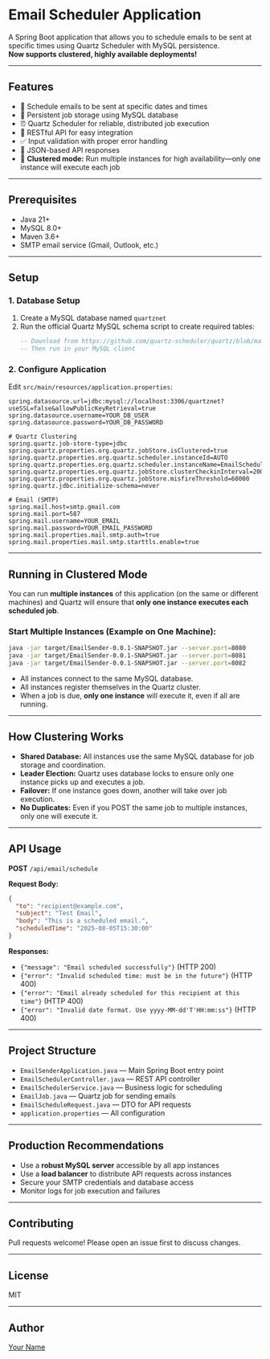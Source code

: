 # Email Scheduler Application

A Spring Boot application that allows you to schedule emails to be sent at specific times using Quartz Scheduler with MySQL persistence.  
**Now supports clustered, highly available deployments!**

---

## Features

- 📧 Schedule emails to be sent at specific dates and times
- 🔄 Persistent job storage using MySQL database
- ⏰ Quartz Scheduler for reliable, distributed job execution
- 🚀 RESTful API for easy integration
- ✅ Input validation with proper error handling
- 📱 JSON-based API responses
- 🏢 **Clustered mode:** Run multiple instances for high availability—only one instance will execute each job

---

## Prerequisites

- Java 21+
- MySQL 8.0+
- Maven 3.6+
- SMTP email service (Gmail, Outlook, etc.)

---

## Setup

### 1. Database Setup

1. Create a MySQL database named `quartznet`
2. Run the official Quartz MySQL schema script to create required tables:
   ```sql
   -- Download from https://github.com/quartz-scheduler/quartz/blob/main/quartz-core/src/main/resources/org/quartz/impl/jdbcjobstore/tables_mysql_innodb.sql
   -- Then run in your MySQL client
   ```

### 2. Configure Application

Edit `src/main/resources/application.properties`:

```properties
spring.datasource.url=jdbc:mysql://localhost:3306/quartznet?useSSL=false&allowPublicKeyRetrieval=true
spring.datasource.username=YOUR_DB_USER
spring.datasource.password=YOUR_DB_PASSWORD

# Quartz Clustering
spring.quartz.job-store-type=jdbc
spring.quartz.properties.org.quartz.jobStore.isClustered=true
spring.quartz.properties.org.quartz.scheduler.instanceId=AUTO
spring.quartz.properties.org.quartz.scheduler.instanceName=EmailSchedulerCluster
spring.quartz.properties.org.quartz.jobStore.clusterCheckinInterval=20000
spring.quartz.properties.org.quartz.jobStore.misfireThreshold=60000
spring.quartz.jdbc.initialize-schema=never

# Email (SMTP)
spring.mail.host=smtp.gmail.com
spring.mail.port=587
spring.mail.username=YOUR_EMAIL
spring.mail.password=YOUR_EMAIL_PASSWORD
spring.mail.properties.mail.smtp.auth=true
spring.mail.properties.mail.smtp.starttls.enable=true
```

---

## Running in Clustered Mode

You can run **multiple instances** of this application (on the same or different machines) and Quartz will ensure that **only one instance executes each scheduled job**.

### **Start Multiple Instances (Example on One Machine):**

```sh
java -jar target/EmailSender-0.0.1-SNAPSHOT.jar --server.port=8080
java -jar target/EmailSender-0.0.1-SNAPSHOT.jar --server.port=8081
java -jar target/EmailSender-0.0.1-SNAPSHOT.jar --server.port=8082
```

- All instances connect to the same MySQL database.
- All instances register themselves in the Quartz cluster.
- When a job is due, **only one instance** will execute it, even if all are running.

---

## How Clustering Works

- **Shared Database:** All instances use the same MySQL database for job storage and coordination.
- **Leader Election:** Quartz uses database locks to ensure only one instance picks up and executes a job.
- **Failover:** If one instance goes down, another will take over job execution.
- **No Duplicates:** Even if you POST the same job to multiple instances, only one will execute it.

---

## API Usage

**POST** `/api/email/schedule`

**Request Body:**
```json
{
  "to": "recipient@example.com",
  "subject": "Test Email",
  "body": "This is a scheduled email.",
  "scheduledTime": "2025-08-05T15:30:00"
}
```

**Responses:**
- `{"message": "Email scheduled successfully"}` (HTTP 200)
- `{"error": "Invalid scheduled time: must be in the future"}` (HTTP 400)
- `{"error": "Email already scheduled for this recipient at this time"}` (HTTP 400)
- `{"error": "Invalid date format. Use yyyy-MM-dd'T'HH:mm:ss"}` (HTTP 400)

---

## Project Structure

- `EmailSenderApplication.java` — Main Spring Boot entry point
- `EmailSchedulerController.java` — REST API controller
- `EmailSchedulerService.java` — Business logic for scheduling
- `EmailJob.java` — Quartz job for sending emails
- `EmailScheduleRequest.java` — DTO for API requests
- `application.properties` — All configuration

---

## Production Recommendations

- Use a **robust MySQL server** accessible by all app instances
- Use a **load balancer** to distribute API requests across instances
- Secure your SMTP credentials and database access
- Monitor logs for job execution and failures

---

## Contributing

Pull requests welcome! Please open an issue first to discuss changes.

---

## License

MIT

---

## Author

[Your Name](https://github.com/VedantGupta-DTU)
